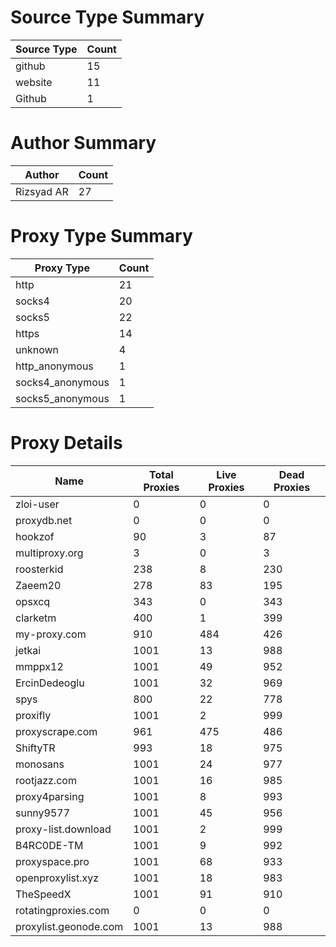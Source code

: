 # Source Type Summary

| Source Type | Count |
|-------------|-------|
| github | 15 |
| website | 11 |
| Github | 1 |


# Author Summary

| Author | Count |
|--------|-------|
| Rizsyad AR | 27 |


# Proxy Type Summary

| Proxy Type | Count |
|------------|-------|
| http | 21 |
| socks4 | 20 |
| socks5 | 22 |
| https | 14 |
| unknown | 4 |
| http_anonymous | 1 |
| socks4_anonymous | 1 |
| socks5_anonymous | 1 |


# Proxy Details

| Name | Total Proxies | Live Proxies | Dead Proxies |
|------|---------------|--------------|---------------|
| zloi-user | 0 | 0 | 0 |
| proxydb.net | 0 | 0 | 0 |
| hookzof | 90 | 3 | 87 |
| multiproxy.org | 3 | 0 | 3 |
| roosterkid | 238 | 8 | 230 |
| Zaeem20 | 278 | 83 | 195 |
| opsxcq | 343 | 0 | 343 |
| clarketm | 400 | 1 | 399 |
| my-proxy.com | 910 | 484 | 426 |
| jetkai | 1001 | 13 | 988 |
| mmppx12 | 1001 | 49 | 952 |
| ErcinDedeoglu | 1001 | 32 | 969 |
| spys | 800 | 22 | 778 |
| proxifly | 1001 | 2 | 999 |
| proxyscrape.com | 961 | 475 | 486 |
| ShiftyTR | 993 | 18 | 975 |
| monosans | 1001 | 24 | 977 |
| rootjazz.com | 1001 | 16 | 985 |
| proxy4parsing | 1001 | 8 | 993 |
| sunny9577 | 1001 | 45 | 956 |
| proxy-list.download | 1001 | 2 | 999 |
| B4RC0DE-TM | 1001 | 9 | 992 |
| proxyspace.pro | 1001 | 68 | 933 |
| openproxylist.xyz | 1001 | 18 | 983 |
| TheSpeedX | 1001 | 91 | 910 |
| rotatingproxies.com | 0 | 0 | 0 |
| proxylist.geonode.com | 1001 | 13 | 988 |
